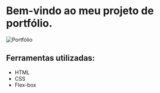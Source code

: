 
# Bem-vindo ao meu projeto de portfólio.

<img src="portifolio.png" alt="Portfólio">

<h2>Ferramentas utilizadas:</h2>

<ul>
    <li>HTML</li>
    <li>CSS</li>
    <li>Flex-box</li>
</ul>
